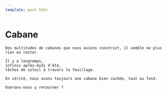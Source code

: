 ```yaml
---
template: post.html
---
```


# Cabane

    Des multitudes de cabanes que nous avions construit, il semble ne plus rien en rester.

    Il y a longtemps,
    infinis après-midi d'été, 
    tâches de soleil à travers le feuillage.

    En vérité, nous avons toujours une cabane bien cachée, tout au fond.

    Oserons-nous y retourner ?
